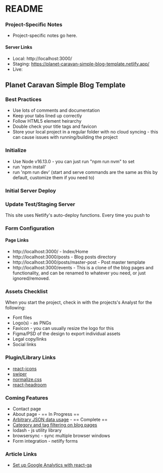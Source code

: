 # README

### Project-Specific Notes
* Project-specific notes go here.

#### Server Links
* Local: http://localhost:3000/
* Staging: https://planet-caravan-simple-blog-template.netlify.app/
* Live: 

## Planet Caravan Simple Blog Template


### Best Practices
* Use lots of comments and documentation
* Keep your tabs lined up correctly
* Follow HTML5 element heirarchy
* Double check your title tags and favicon
* Store your local project in a regular folder with no cloud syncing - this can cause issues with running/building the project

### Initialize
* Use Node v16.13.0 - you can just run "npm run nvm" to set
* run 'npm install'
* run 'npm run dev' (start and serve commands are the same as this by default, customize them if you need to)

### Initial Server Deploy


### Update Test/Staging Server
This site uses Netlify's auto-deploy functions.  Every time you push to 

### Form Configuration


#### Page Links
* http://localhost:3000/ - Index/Home
* http://localhost:3000/posts - Blog posts directory
* http://localhost:3000/posts/master-post - Post master template
* http://localhost:3000/events - This is a clone of the blog pages and functionality, and can be renamed to whatever you need, or just ignored/removed.


### Assets Checklist
When you start the project, check in with the projects's Analyst for the following:
* Font files
* Logo(s) - as PNGs
* Favicon - you can usually resize the logo for this
* Figma/PSD of the design to export individual assets
* Legal copy/links
* Social links

### Plugin/Library Links
* [react-icons](https://react-icons.github.io/react-icons)
* [swiper](https://swiperjs.com/)
* [normalize.css](https://necolas.github.io/normalize.css/)
* [react-headroom](https://kyleamathews.github.io/react-headroom/)

### Coming Features
* Contact page
* About page - == In Progress ==
* [Arbitrary JSON data usage](https://vercel.com/guides/loading-static-file-nextjs-api-route) - == Complete ==
* [Category and tag filtering on blog pages](https://retool.com/blog/filtering-data-in-react-filter-map-and-for-loops/)
* lodash - js utility library
* browsersync - sync multiple browser windows
* Form integration - netilfy forms

### Article Links
* [Set up Google Analytics with react-ga](https://medium.com/@cooperwfloyd/the-most-simple-way-to-track-next-js-page-views-in-google-analytics-8a5c6d981f43)